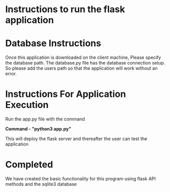 # Instructions to run the flask application

# Database Instructions
Once this application is downloaded on the client machine, Please specify the database path. 
The database.py file has the database connection setup. 
So please add the users path so that the application will work without an error.

# Instructions For Application Execution
Run the app.py file with the command 

**Command - "python3 app.py"**

This will deploy the flask server and thereafter the user can test the application

# Completed
We have created the basic functionality for this program using flask API methods and the sqlite3 database